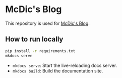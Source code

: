 # McDic's Blog

This repository is used for [McDic's Blog](https://blog.mcdic.net).

## How to run locally

```bash
pip install -r requirements.txt
mkdocs serve
```

* `mkdocs serve`: Start the live-reloading docs server.
* `mkdocs build`: Build the documentation site.

